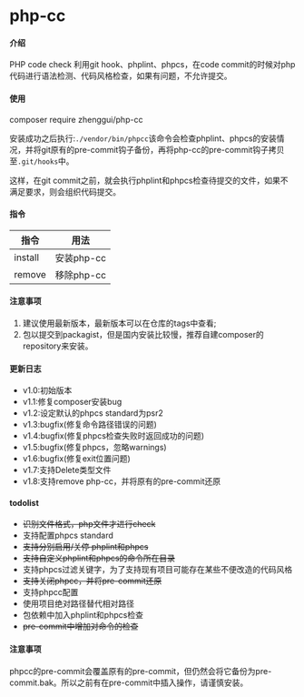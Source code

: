 # php-cc

#### 介绍
PHP code check
利用git hook、phplint、phpcs，在code commit的时候对php代码进行语法检测、代码风格检查，如果有问题，不允许提交。


#### 使用
composer require zhenggui/php-cc

安装成功之后执行:``./vendor/bin/phpcc``该命令会检查phplint、phpcs的安装情况，并将git原有的pre-commit钩子备份，再将php-cc的pre-commit钩子拷贝至``.git/hooks``中。

这样，在git commit之前，就会执行phplint和phpcs检查待提交的文件，如果不满足要求，则会组织代码提交。

#### 指令
|指令|用法|
|----|----|
|install|安装php-cc|
|remove|移除php-cc|

#### 注意事项
1. 建议使用最新版本，最新版本可以在仓库的tags中查看;
2. 包以提交到packagist，但是国内安装比较慢，推荐自建composer的repository来安装。

#### 更新日志
- v1.0:初始版本
- v1.1:修复composer安装bug
- v1.2:设定默认的phpcs standard为psr2
- v1.3:bugfix(修复命令路径错误的问题)
- v1.4:bugfix(修复phpcs检查失败时返回成功的问题)
- v1.5:bugfix(修复phpcs，忽略warnings)
- v1.6:bugfix(修复exit位置问题)
- v1.7:支持Delete类型文件
- v1.8:支持remove php-cc，并将原有的pre-commit还原

#### todolist
- ~~识别文件格式，php文件才进行check~~
- 支持配置phpcs standard
- ~~支持分别启用/关停 phplint和phpcs~~
- ~~支持自定义phplint和phpcs的命令所在目录~~
- 支持phpcs过滤关键字，为了支持现有项目可能存在某些不便改造的代码风格
- ~~支持关闭phpcc，并将pre-commit还原~~
- 支持phpcc配置
- 使用项目绝对路径替代相对路径
- 包依赖中加入phplint和phpcs检查
- ~~pre-commit中增加对命令的检查~~

#### 注意事项
phpcc的pre-commit会覆盖原有的pre-commit，但仍然会将它备份为pre-commit.bak。所以之前有在pre-commit中插入操作，请谨慎安装。
